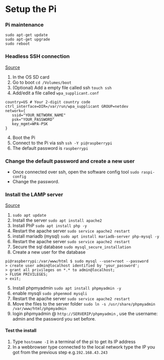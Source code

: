 # Setup the Pi

### Pi maintenance
```shell
sudo apt-get update
sudo apt-get upgrade
sudo reboot
```

### Headless SSH connection
[Source](https://howchoo.com/g/ndy1zte2yjn/how-to-set-up-wifi-on-your-raspberry-pi-without-ethernet)

1. In the OS SD card
2. Go to boot `cd /Volumes/boot`
1. (Optional) Add a empty file called ssh `touch ssh`
3. Add/edit a file called `wpa_supplicant.conf`
```shell
country=US # Your 2-digit country code
ctrl_interface=DIR=/var/run/wpa_supplicant GROUP=netdev
network={
   ssid="YOUR_NETWORK_NAME"
   psk="YOUR_PASSWORD"
   key_mgmt=WPA-PSK
}
```
4. Boot the Pi
5. Connect to the Pi via ssh `ssh -Y pi@raspberrypi`
6. The default password is `raspberrypi`

### Change the default password and create a new user
* Once connected over ssh, open the software config tool `sudo raspi-config`
* Change the password.

### Install the LAMP server
[Source](https://randomnerdtutorials.com/raspberry-pi-apache-mysql-php-lamp-server/)

1. `sudo apt update`
1. Install the server `sudo apt install apache2`
2. Install PhP `sudo apt install php -y`
3. Restart the apache server `sudo service apache2 restart`
3. install mariadb (mysql) `sudo apt install mariadb-server php-mysql -y`
3. Restart the apache server `sudo service apache2 restart`
4. Secure the sql database `sudo mysql_secure_installation`
4. Create a new user for the database 
```shell
pi@raspberrypi:/var/www/html $ sudo mysql --user=root --password
> create user admin@localhost identified by 'your_password';
> grant all privileges on *.* to admin@localhost;
> FLUSH PRIVILEGES;
> exit;
```
5. Install phpmyadmin `sudo apt install phpmyadmin -y`
6. enable mysqli `sudo phpenmod mysqli`
3. Restart the apache server `sudo service apache2 restart`
4. Move the files to the server folder `sudo ln -s /usr/share/phpmyadmin /var/www/html/phpmyadmin`
5. login phpmyadmin @ `http://SERVERIP/phpmyadmin` , use the username: admin and the password you set before.

#### Test the install
1. Type `hostname -I` in a terminal of the pi to get its IP address
2. In a webbrowser type connected to the local network type the IP you got from the previous step e.g.`192.168.43.243`